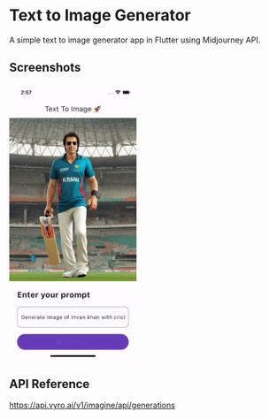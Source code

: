 
# Text to Image Generator

A simple text to image generator app in Flutter using Midjourney API.
## Screenshots

 <img src="screenshots/1.png" alt="" width="230">  

## API Reference
https://api.vyro.ai/v1/imagine/api/generations





